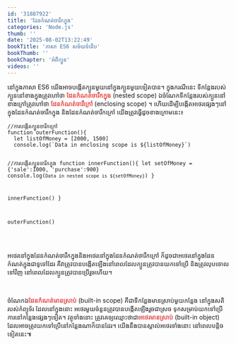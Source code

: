 ```yaml
---
id: '31887922'
title: 'ដែនកំណត់​ចារឹក​​ក្នុង'
categories: 'Node.js'
thumb: ''
date: '2025-08-02T13:22:49'
bookTitle: 'ភាសា​ ES6 សម័យ​ទំនើប'
bookThumb: ''
bookChapter: 'អំពីក្បួន'
videos: ''
---
```

<p>នៅ​ក្នុង​ភាសា ES6 យើង​អាច​បង្កើត​ក្បួន​មួយ​នៅ​ក្នុង​ក្បួន​មួយ​ទៀត​បាន​។ ក្នុងករណី​នេះ ទីកន្លែង​របស់​ក្បួន​នៅ​ខាង​ក្នុង​ត្រូវ​ហៅ​ថា​ <span style="color:hsl(0,75%,60%);"><strong>ដែនកំណត់ចារឹកក្នុង</strong></span> (nested scope) ឯ​ចំណែក​ទី​កន្លែង​របស់​ក្បួន​នៅ​ខាង​ក្រៅ​ត្រូវ​ហៅ​ថា <span style="color:hsl(0,75%,60%);"><strong>ដែនកំណត់ចារឹក្រៅ</strong></span> (enclosing scope) ។ ហើយ​ដើម្បី​បង្កើត​អថេរ​​ផ្សេង​ៗ​នៅ​ក្នុង​ដែនកំណត់ចារឹក​ក្នុង និងដែន​កំណត់​ចារឹក​ក្រៅ យើង​ត្រូវ​ធ្វើ​ដូច​ខាងក្រោមនេះ​៖</p><pre><code class="language-javascript">//ការបង្កើត​ក្បួន​ចារឹក​ក្រៅ
function outerFunction(){
  let listOfMoney = [2000, 1500]
  console.log(`Data in enclosing scope is ${listOfMoney}`)
 
  //ការបង្កើតក្បួន​ចារឹក​ក្នុង
  function innerFunction(){
    let setOfMoney = {'sale':1000, 'purchase':900}
    console.log(`Data in nested scope is ${setOfMoney}`)
  }
   
  innerFunction()
}
 
outerFunction()</code></pre><p>&nbsp;</p><p>អថេរ​នៅ​ក្នុង​ដែនកំណត់​ចារឹក​ក្នុង​ និង​អថេរ​នៅ​ក្នុង​ដែនកំណត់​ចារឹកក្រៅ ក៏​ដូច​ជា​អថេរ​នៅ​ក្នុង​ដែនកំណត់​ក្នុង​ជា​ទូទៅ​​ដែរ គឺ​វា​ត្រូវ​បាន​បង្កើត​ឡើង​នៅ​ពេល​ដែល​ក្បួន​ត្រូវ​បាន​យក​ទៅ​ប្រើ​ និង​ត្រូវ​លុប​ចោល​ទៅវិញ នៅ​ពេល​ដែល​ក្បួន​ត្រូវ​បាន​ប្រើ​រួច​ហើយ​។</p><p>&nbsp;</p><p>ចំណែក​ឯ​ <span style="color:hsl(0,75%,60%);"><strong>ដែនកំណត់​មានស្រាប់</strong></span> (built-in scope) គឺ​ជា​ទីកន្លែង​មាន​ស្រាប់​មួយ​កន្លែង​ ​នៅ​ក្នុង​សតិ​របស់​កំព្យូទ័រ​​ ដែល​នៅ​ក្នុង​នោះ អថេរ​មួយ​ចំនួន​ត្រូវ​បាន​បង្កើត​ឡើង​រួច​ជា​ស្រច ទុក​សម្រាប់​យក​ទៅ​ប្រើការ​នៅ​កន្លែង​ផ្សេង​ៗ​ទៀត​។ វត្ថុ​ទាំងនោះ​ ត្រូវ​គេ​ឲ្យ​ឈ្មោះ​ថា​ជា​ <span style="color:hsl(0,75%,60%);"><strong>អថេរ​មាន​ស្រាប់</strong></span> (built-in object) ដែល​អាច​​​​ត្រូវ​យក​ទៅ​ប្រើ​នៅ​កន្លែង​ណា​​ក៏​បាន​ដែរ​។ យើង​នឹង​បាន​ស្គាល់​​អថេរ​ទាំងនោះ​ នៅ​ពេល​បន្តិច​ទៀត​នេះ៕</p>